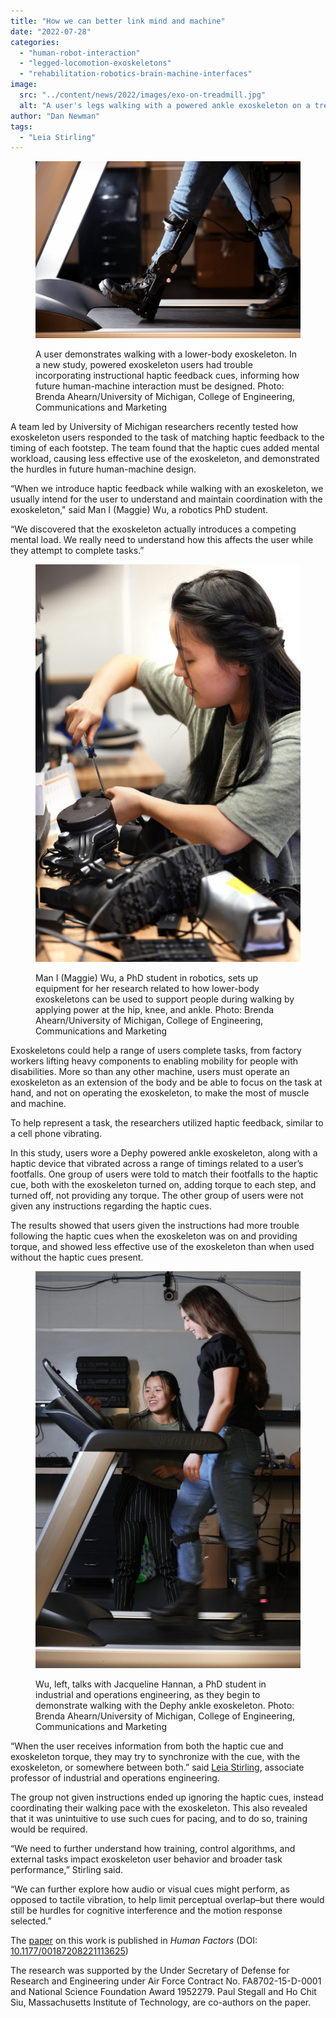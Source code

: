 ```yaml
---
title: "How we can better link mind and machine"
date: "2022-07-28"
categories: 
  - "human-robot-interaction"
  - "legged-locomotion-exoskeletons"
  - "rehabilitation-robotics-brain-machine-interfaces"
image: 
  src: "../content/news/2022/images/exo-on-treadmill.jpg"
  alt: "A user's legs walking with a powered ankle exoskeleton on a treadmill"
author: "Dan Newman"
tags:
  - "Leia Stirling"
---
```


<figure>

![A user's legs walking with a powered ankle exoskeleton on a treadmill](images/52037339350_86b5876f7d_k-1024x683.jpg)

<figcaption>

A user demonstrates walking with a lower-body exoskeleton. In a new study, powered exoskeleton users had trouble incorporating instructional haptic feedback cues, informing how future human-machine interaction must be designed. Photo: Brenda Ahearn/University of Michigan, College of Engineering, Communications and Marketing

</figcaption>

</figure>

A team led by University of Michigan researchers recently tested how exoskeleton users responded to the task of matching haptic feedback to the timing of each footstep. The team found that the haptic cues added mental workload, causing less effective use of the exoskeleton, and demonstrated the hurdles in future human-machine design.

“When we introduce haptic feedback while walking with an exoskeleton, we usually intend for the user to understand and maintain coordination with the exoskeleton," said Man I (Maggie) Wu, a robotics PhD student.

“We discovered that the exoskeleton actually introduces a competing mental load. We really need to understand how this affects the user while they attempt to complete tasks.”

<!--more-->

<figure>

![Man I (Maggie) Wu uses a screwdriver while setting up the ankle exoskeleton on a bench top.](images/52037340255_a60c71a277_k-683x1024.jpg)

<figcaption>

Man I (Maggie) Wu, a PhD student in robotics, sets up equipment for her research related to how lower-body exoskeletons can be used to support people during walking by applying power at the hip, knee, and ankle. Photo: Brenda Ahearn/University of Michigan, College of Engineering, Communications and Marketing

</figcaption>

</figure>

Exoskeletons could help a range of users complete tasks, from factory workers lifting heavy components to enabling mobility for people with disabilities. More so than any other machine, users must operate an exoskeleton as an extension of the body and be able to focus on the task at hand, and not on operating the exoskeleton, to make the most of muscle and machine.

To help represent a task, the researchers utilized haptic feedback, similar to a cell phone vibrating.

In this study, users wore a Dephy powered ankle exoskeleton, along with a haptic device that vibrated across a range of timings related to a user’s footfalls. One group of users were told to match their footfalls to the haptic cue, both with the exoskeleton turned on, adding torque to each step, and turned off, not providing any torque. The other group of users were not given any instructions regarding the haptic cues.

The results showed that users given the instructions had more trouble following the haptic cues when the exoskeleton was on and providing torque, and showed less effective use of the exoskeleton than when used without the haptic cues present. 

<figure>

![Man I (Maggie) Wu points to a screen on a treadmill as Jacqueline Hannah walks on the treadmill wearing ankle exoskeletons.](images/52036816961_bbc6d95aa3_k-683x1024.jpg)

<figcaption>

Wu, left, talks with Jacqueline Hannan, a PhD student in industrial and operations engineering, as they begin to demonstrate walking with the Dephy ankle exoskeleton. Photo: Brenda Ahearn/University of Michigan, College of Engineering, Communications and Marketing

</figcaption>

</figure>

“When the user receives information from both the haptic cue and exoskeleton torque, they may try to synchronize with the cue, with the exoskeleton, or somewhere between both.” said [Leia Stirling](https://2024.robotics.umich.edu/profile/leia-stirling/ "Leia Stirling"), associate professor of industrial and operations engineering.

The group not given instructions ended up ignoring the haptic cues, instead coordinating their walking pace with the exoskeleton. This also revealed that it was unintuitive to use such cues for pacing, and to do so, training would be required.

“We need to further understand how training, control algorithms, and external tasks impact exoskeleton user behavior and broader task performance,” Stirling said. 

“We can further explore how audio or visual cues might perform, as opposed to tactile vibration, to help limit perceptual overlap–but there would still be hurdles for cognitive interference and the motion response selected.”

The [paper](https://journals.sagepub.com/eprint/JQ5GWIXWWSCUCV2QCFRY/full) on this work is published in _Human Factors_ (DOI: [10.1177/00187208221113625](https://doi.org/10.1177/00187208221113625))

The research was supported by the Under Secretary of Defense for Research and Engineering under Air Force Contract No. FA8702-15-D-0001 and National Science Foundation Award 1952279. Paul Stegall and Ho Chit Siu, Massachusetts Institute of Technology, are co-authors on the paper.
